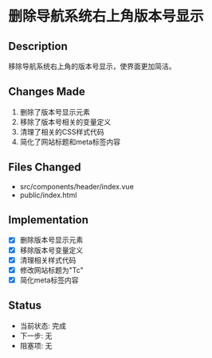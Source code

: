 # 删除导航系统右上角版本号显示

## Description
移除导航系统右上角的版本号显示，使界面更加简洁。

## Changes Made
1. 删除了版本号显示元素
2. 移除了版本号相关的变量定义
3. 清理了相关的CSS样式代码
4. 简化了网站标题和meta标签内容

## Files Changed
- src/components/header/index.vue
- public/index.html

## Implementation
- [x] 删除版本号显示元素
- [x] 移除版本号变量定义
- [x] 清理相关样式代码
- [x] 修改网站标题为"Tc"
- [x] 简化meta标签内容

## Status
- 当前状态: 完成
- 下一步: 无
- 阻塞项: 无 